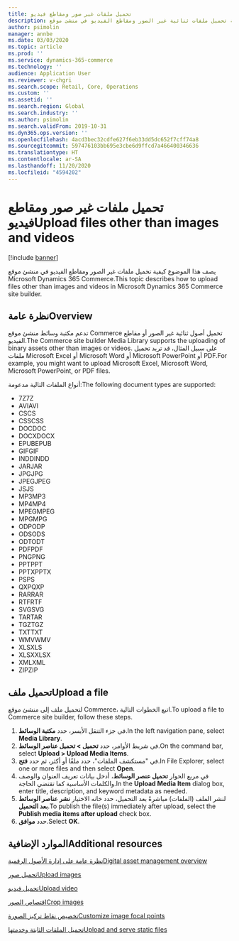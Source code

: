 ```yaml
---
title: تحميل ملفات غير صور ومقاطع فيديو
description: يصف هذا الموضوع كيفية تحميل ملفات ثنائية غير الصور ومقاطع الفيديو في منشئ موقع Microsoft Dynamics 365 Commerce.
author: psimolin
manager: annbe
ms.date: 03/03/2020
ms.topic: article
ms.prod: ''
ms.service: dynamics-365-commerce
ms.technology: ''
audience: Application User
ms.reviewer: v-chgri
ms.search.scope: Retail, Core, Operations
ms.custom: ''
ms.assetid: ''
ms.search.region: Global
ms.search.industry: ''
ms.author: psimolin
ms.search.validFrom: 2019-10-31
ms.dyn365.ops.version: ''
ms.openlocfilehash: 4acd3bec32cdfe627f6eb33dd5dc652f7cff74a8
ms.sourcegitcommit: 597476103bb695e3cbe6d9ffcd7a466400346636
ms.translationtype: HT
ms.contentlocale: ar-SA
ms.lasthandoff: 11/20/2020
ms.locfileid: "4594202"
---
```

# <a name="upload-files-other-than-images-and-videos"></a><span data-ttu-id="15c39-103">تحميل ملفات غير صور ومقاطع فيديو</span><span class="sxs-lookup"><span data-stu-id="15c39-103">Upload files other than images and videos</span></span>

[!include [banner](includes/banner.md)]

<span data-ttu-id="15c39-104">يصف هذا الموضوع كيفية تحميل ملفات غير الصور ومقاطع الفيديو في منشئ موقع Microsoft Dynamics 365 Commerce.</span><span class="sxs-lookup"><span data-stu-id="15c39-104">This topic describes how to upload files other than images and videos in Microsoft Dynamics 365 Commerce site builder.</span></span>

## <a name="overview"></a><span data-ttu-id="15c39-105">نظرة عامة</span><span class="sxs-lookup"><span data-stu-id="15c39-105">Overview</span></span>

<span data-ttu-id="15c39-106">تدعم مكتبة وسائط منشئ موقع Commerce تحميل أصول ثنائية غير الصور أو مقاطع الفيديو.</span><span class="sxs-lookup"><span data-stu-id="15c39-106">The Commerce site builder Media Library supports the uploading of binary assets other than images or videos.</span></span> <span data-ttu-id="15c39-107">على سبيل المثال، قد تريد تحميل ملفات Microsoft Excel أو Microsoft Word أو Microsoft PowerPoint أو PDF.</span><span class="sxs-lookup"><span data-stu-id="15c39-107">For example, you might want to upload Microsoft Excel, Microsoft Word, Microsoft PowerPoint, or PDF files.</span></span>

<span data-ttu-id="15c39-108">أنواع الملفات التالية مدعومة:</span><span class="sxs-lookup"><span data-stu-id="15c39-108">The following document types are supported:</span></span>
- <span data-ttu-id="15c39-109">7Z</span><span class="sxs-lookup"><span data-stu-id="15c39-109">7Z</span></span>
- <span data-ttu-id="15c39-110">AVI</span><span class="sxs-lookup"><span data-stu-id="15c39-110">AVI</span></span>
- <span data-ttu-id="15c39-111">CS</span><span class="sxs-lookup"><span data-stu-id="15c39-111">CS</span></span>
- <span data-ttu-id="15c39-112">CSS</span><span class="sxs-lookup"><span data-stu-id="15c39-112">CSS</span></span>
- <span data-ttu-id="15c39-113">DOC</span><span class="sxs-lookup"><span data-stu-id="15c39-113">DOC</span></span>
- <span data-ttu-id="15c39-114">DOCX</span><span class="sxs-lookup"><span data-stu-id="15c39-114">DOCX</span></span>
- <span data-ttu-id="15c39-115">EPUB</span><span class="sxs-lookup"><span data-stu-id="15c39-115">EPUB</span></span>
- <span data-ttu-id="15c39-116">GIF</span><span class="sxs-lookup"><span data-stu-id="15c39-116">GIF</span></span>
- <span data-ttu-id="15c39-117">INDD</span><span class="sxs-lookup"><span data-stu-id="15c39-117">INDD</span></span>
- <span data-ttu-id="15c39-118">JAR</span><span class="sxs-lookup"><span data-stu-id="15c39-118">JAR</span></span>
- <span data-ttu-id="15c39-119">JPG</span><span class="sxs-lookup"><span data-stu-id="15c39-119">JPG</span></span>
- <span data-ttu-id="15c39-120">JPEG</span><span class="sxs-lookup"><span data-stu-id="15c39-120">JPEG</span></span>
- <span data-ttu-id="15c39-121">JS</span><span class="sxs-lookup"><span data-stu-id="15c39-121">JS</span></span>
- <span data-ttu-id="15c39-122">MP3</span><span class="sxs-lookup"><span data-stu-id="15c39-122">MP3</span></span>
- <span data-ttu-id="15c39-123">MP4</span><span class="sxs-lookup"><span data-stu-id="15c39-123">MP4</span></span>
- <span data-ttu-id="15c39-124">MPEG</span><span class="sxs-lookup"><span data-stu-id="15c39-124">MPEG</span></span>
- <span data-ttu-id="15c39-125">MPG</span><span class="sxs-lookup"><span data-stu-id="15c39-125">MPG</span></span>
- <span data-ttu-id="15c39-126">ODP</span><span class="sxs-lookup"><span data-stu-id="15c39-126">ODP</span></span>
- <span data-ttu-id="15c39-127">ODS</span><span class="sxs-lookup"><span data-stu-id="15c39-127">ODS</span></span>
- <span data-ttu-id="15c39-128">ODT</span><span class="sxs-lookup"><span data-stu-id="15c39-128">ODT</span></span>
- <span data-ttu-id="15c39-129">PDF</span><span class="sxs-lookup"><span data-stu-id="15c39-129">PDF</span></span>
- <span data-ttu-id="15c39-130">PNG</span><span class="sxs-lookup"><span data-stu-id="15c39-130">PNG</span></span>
- <span data-ttu-id="15c39-131">PPT</span><span class="sxs-lookup"><span data-stu-id="15c39-131">PPT</span></span>
- <span data-ttu-id="15c39-132">PPTX</span><span class="sxs-lookup"><span data-stu-id="15c39-132">PPTX</span></span>
- <span data-ttu-id="15c39-133">PS</span><span class="sxs-lookup"><span data-stu-id="15c39-133">PS</span></span>
- <span data-ttu-id="15c39-134">QXP</span><span class="sxs-lookup"><span data-stu-id="15c39-134">QXP</span></span>
- <span data-ttu-id="15c39-135">RAR</span><span class="sxs-lookup"><span data-stu-id="15c39-135">RAR</span></span>
- <span data-ttu-id="15c39-136">RTF</span><span class="sxs-lookup"><span data-stu-id="15c39-136">RTF</span></span>
- <span data-ttu-id="15c39-137">SVG</span><span class="sxs-lookup"><span data-stu-id="15c39-137">SVG</span></span>
- <span data-ttu-id="15c39-138">TAR</span><span class="sxs-lookup"><span data-stu-id="15c39-138">TAR</span></span>
- <span data-ttu-id="15c39-139">TGZ</span><span class="sxs-lookup"><span data-stu-id="15c39-139">TGZ</span></span>
- <span data-ttu-id="15c39-140">TXT</span><span class="sxs-lookup"><span data-stu-id="15c39-140">TXT</span></span>
- <span data-ttu-id="15c39-141">WMV</span><span class="sxs-lookup"><span data-stu-id="15c39-141">WMV</span></span>
- <span data-ttu-id="15c39-142">XLS</span><span class="sxs-lookup"><span data-stu-id="15c39-142">XLS</span></span>
- <span data-ttu-id="15c39-143">XLSX</span><span class="sxs-lookup"><span data-stu-id="15c39-143">XLSX</span></span>
- <span data-ttu-id="15c39-144">XML</span><span class="sxs-lookup"><span data-stu-id="15c39-144">XML</span></span>
- <span data-ttu-id="15c39-145">ZIP</span><span class="sxs-lookup"><span data-stu-id="15c39-145">ZIP</span></span>

## <a name="upload-a-file"></a><span data-ttu-id="15c39-146">تحميل ملف</span><span class="sxs-lookup"><span data-stu-id="15c39-146">Upload a file</span></span>

<span data-ttu-id="15c39-147">لتحميل ملف إلى منشئ موقع Commerce، اتبع الخطوات التالية.</span><span class="sxs-lookup"><span data-stu-id="15c39-147">To upload a file to Commerce site builder, follow these steps.</span></span>

1. <span data-ttu-id="15c39-148">في جزء التنقل الأيسر، حدد **مكتبة الوسائط**.</span><span class="sxs-lookup"><span data-stu-id="15c39-148">In the left navigation pane, select **Media Library**.</span></span>
1. <span data-ttu-id="15c39-149">في شريط الأوامر، حدد **تحميل \> تحميل عناصر الوسائط**.</span><span class="sxs-lookup"><span data-stu-id="15c39-149">On the command bar, select **Upload \> Upload Media Items**.</span></span>
1. <span data-ttu-id="15c39-150">في "مستكشف الملفات"، حدد ملفًا أو أكثر، ثم حدد **فتح**.</span><span class="sxs-lookup"><span data-stu-id="15c39-150">In File Explorer, select one or more files and then select **Open**.</span></span>
1. <span data-ttu-id="15c39-151">في مربع الحوار **تحميل عنصر الوسائط**، أدخل بيانات تعريف العنوان والوصف والكلمات الأساسية كما تقتضي الحاجة.</span><span class="sxs-lookup"><span data-stu-id="15c39-151">In the **Upload Media Item** dialog box, enter title, description, and keyword metadata as needed.</span></span>
1. <span data-ttu-id="15c39-152">لنشر الملف (الملفات) مباشرةً بعد التحميل، حدد خانه الاختيار **نشر عناصر الوسائط بعد التحميل**.</span><span class="sxs-lookup"><span data-stu-id="15c39-152">To publish the file(s) immediately after upload, select the **Publish media items after upload** check box.</span></span>
1. <span data-ttu-id="15c39-153">حدد **موافق**.</span><span class="sxs-lookup"><span data-stu-id="15c39-153">Select **OK**.</span></span>

## <a name="additional-resources"></a><span data-ttu-id="15c39-154">الموارد الإضافية</span><span class="sxs-lookup"><span data-stu-id="15c39-154">Additional resources</span></span>

[<span data-ttu-id="15c39-155">نظرة عامة على إدارة الأصول الرقمية</span><span class="sxs-lookup"><span data-stu-id="15c39-155">Digital asset management overview</span></span>](dam-overview.md)

[<span data-ttu-id="15c39-156">تحميل صور</span><span class="sxs-lookup"><span data-stu-id="15c39-156">Upload images</span></span>](dam-upload-images.md)

[<span data-ttu-id="15c39-157">تحميل فيديو</span><span class="sxs-lookup"><span data-stu-id="15c39-157">Upload video</span></span>](dam-upload-video.md)

[<span data-ttu-id="15c39-158">اقتصاص الصور</span><span class="sxs-lookup"><span data-stu-id="15c39-158">Crop images</span></span>](dam-crop-images.md)

[<span data-ttu-id="15c39-159">تخصيص نقاط تركيز الصورة</span><span class="sxs-lookup"><span data-stu-id="15c39-159">Customize image focal points</span></span>](dam-custom-focal-point.md)

[<span data-ttu-id="15c39-160">تحميل الملفات الثابتة وخدمتها</span><span class="sxs-lookup"><span data-stu-id="15c39-160">Upload and serve static files</span></span>](upload-serve-static-files.md)
